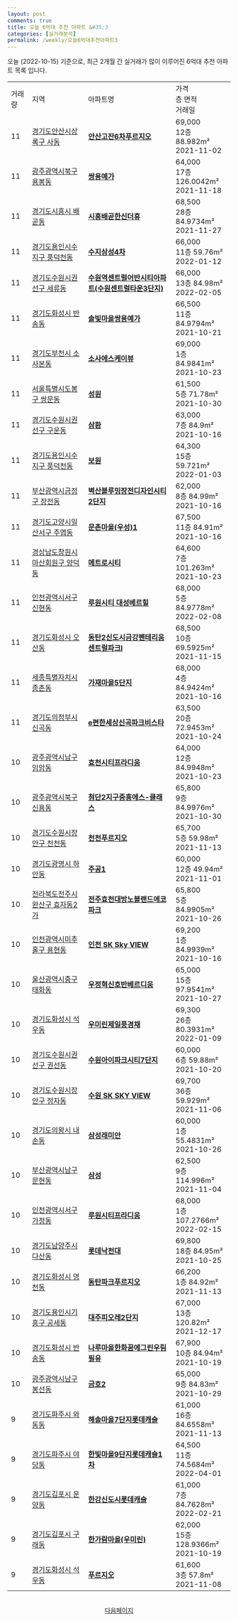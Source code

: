 ```yaml
---
layout: post
comments: true
title: 오늘 6억대 추천 아파트 &#35;3
categories: [실거래분석]
permalink: /weekly/오늘6억대추천아파트3
---
```


오늘 (2022-10-15) 기준으로, 최근 2개월 간 실거래가 많이 이루어진 6억대 추천 아파트 목록 입니다.

<table class="sortable">
  <tr>
    <td>거래량</td>
    <td>지역</td>
    <td>아파트명</td>
    <td>가격<br>층 면적<br>거래일</td>
  </tr>

  <tr class="item">
    <td>11</td>
    <td><a href="/apt/경기도안산시상록구사동">경기도안산시상록구 사동</a></td>
    <td style="font-weight: bold;"><a href="/apt/경기도안산시상록구사동안산고잔6차푸르지오">안산고잔6차푸르지오</a></td>
    <td>69,000<br>12층  88.982m²<br>2021-11-02</td>
  </tr>

  <tr class="item">
    <td>11</td>
    <td><a href="/apt/광주광역시북구용봉동">광주광역시북구 용봉동</a></td>
    <td style="font-weight: bold;"><a href="/apt/광주광역시북구용봉동쌍용예가">쌍용예가</a></td>
    <td>64,000<br>17층  126.0042m²<br>2021-11-18</td>
  </tr>

  <tr class="item">
    <td>11</td>
    <td><a href="/apt/경기도시흥시배곧동">경기도시흥시 배곧동</a></td>
    <td style="font-weight: bold;"><a href="/apt/경기도시흥시배곧동시흥배곧한신더휴">시흥배곧한신더휴</a></td>
    <td>68,500<br>28층  84.9734m²<br>2021-11-27</td>
  </tr>

  <tr class="item">
    <td>11</td>
    <td><a href="/apt/경기도용인시수지구풍덕천동">경기도용인시수지구 풍덕천동</a></td>
    <td style="font-weight: bold;"><a href="/apt/경기도용인시수지구풍덕천동수지삼성4차">수지삼성4차</a></td>
    <td>66,000<br>11층  59.76m²<br>2022-01-12</td>
  </tr>

  <tr class="item">
    <td>11</td>
    <td><a href="/apt/경기도수원시권선구세류동">경기도수원시권선구 세류동</a></td>
    <td style="font-weight: bold;"><a href="/apt/경기도수원시권선구세류동수원역센트럴어반시티아파트(수원센트럴타운3단지)">수원역센트럴어반시티아파트(수원센트럴타운3단지)</a></td>
    <td>66,000<br>13층  84.98m²<br>2022-02-05</td>
  </tr>

  <tr class="item">
    <td>11</td>
    <td><a href="/apt/경기도화성시반송동">경기도화성시 반송동</a></td>
    <td style="font-weight: bold;"><a href="/apt/경기도화성시반송동솔빛마을쌍용예가">솔빛마을쌍용예가</a></td>
    <td>66,500<br>11층  84.9794m²<br>2021-10-21</td>
  </tr>

  <tr class="item">
    <td>11</td>
    <td><a href="/apt/경기도부천시소사본동">경기도부천시 소사본동</a></td>
    <td style="font-weight: bold;"><a href="/apt/경기도부천시소사본동소사에스케이뷰">소사에스케이뷰</a></td>
    <td>69,000<br>1층  84.9841m²<br>2021-10-23</td>
  </tr>

  <tr class="item">
    <td>11</td>
    <td><a href="/apt/서울특별시도봉구쌍문동">서울특별시도봉구 쌍문동</a></td>
    <td style="font-weight: bold;"><a href="/apt/서울특별시도봉구쌍문동성원">성원</a></td>
    <td>61,500<br>5층  71.78m²<br>2021-10-30</td>
  </tr>

  <tr class="item">
    <td>11</td>
    <td><a href="/apt/경기도수원시권선구구운동">경기도수원시권선구 구운동</a></td>
    <td style="font-weight: bold;"><a href="/apt/경기도수원시권선구구운동삼환">삼환</a></td>
    <td>63,000<br>7층  84.9m²<br>2021-10-16</td>
  </tr>

  <tr class="item">
    <td>11</td>
    <td><a href="/apt/경기도용인시수지구풍덕천동">경기도용인시수지구 풍덕천동</a></td>
    <td style="font-weight: bold;"><a href="/apt/경기도용인시수지구풍덕천동보원">보원</a></td>
    <td>64,300<br>15층  59.721m²<br>2022-01-03</td>
  </tr>

  <tr class="item">
    <td>11</td>
    <td><a href="/apt/부산광역시금정구장전동">부산광역시금정구 장전동</a></td>
    <td style="font-weight: bold;"><a href="/apt/부산광역시금정구장전동벽산블루밍장전디자인시티2단지">벽산블루밍장전디자인시티2단지</a></td>
    <td>62,000<br>8층  84.99m²<br>2021-10-16</td>
  </tr>

  <tr class="item">
    <td>11</td>
    <td><a href="/apt/경기도고양시일산서구주엽동">경기도고양시일산서구 주엽동</a></td>
    <td style="font-weight: bold;"><a href="/apt/경기도고양시일산서구주엽동문촌마을(우성)1">문촌마을(우성)1</a></td>
    <td>67,500<br>11층  84.91m²<br>2021-10-16</td>
  </tr>

  <tr class="item">
    <td>11</td>
    <td><a href="/apt/경상남도창원시마산회원구양덕동">경상남도창원시마산회원구 양덕동</a></td>
    <td style="font-weight: bold;"><a href="/apt/경상남도창원시마산회원구양덕동메트로시티">메트로시티</a></td>
    <td>64,600<br>7층  101.263m²<br>2021-10-23</td>
  </tr>

  <tr class="item">
    <td>11</td>
    <td><a href="/apt/인천광역시서구신현동">인천광역시서구 신현동</a></td>
    <td style="font-weight: bold;"><a href="/apt/인천광역시서구신현동루원시티대성베르힐">루원시티 대성베르힐</a></td>
    <td>68,000<br>5층  84.9778m²<br>2022-02-08</td>
  </tr>

  <tr class="item">
    <td>11</td>
    <td><a href="/apt/경기도화성시오산동">경기도화성시 오산동</a></td>
    <td style="font-weight: bold;"><a href="/apt/경기도화성시오산동동탄2신도시금강펜테리움센트럴파크Ⅰ">동탄2신도시금강펜테리움센트럴파크Ⅰ</a></td>
    <td>68,500<br>10층  69.5925m²<br>2021-11-15</td>
  </tr>

  <tr class="item">
    <td>11</td>
    <td><a href="/apt/세종특별자치시종촌동">세종특별자치시 종촌동</a></td>
    <td style="font-weight: bold;"><a href="/apt/세종특별자치시종촌동가재마을5단지">가재마을5단지</a></td>
    <td>68,000<br>4층  84.9424m²<br>2021-10-16</td>
  </tr>

  <tr class="item">
    <td>11</td>
    <td><a href="/apt/경기도의정부시신곡동">경기도의정부시 신곡동</a></td>
    <td style="font-weight: bold;"><a href="/apt/경기도의정부시신곡동e편한세상신곡파크비스타">e편한세상신곡파크비스타</a></td>
    <td>63,500<br>20층  72.9453m²<br>2021-10-24</td>
  </tr>

  <tr class="item">
    <td>10</td>
    <td><a href="/apt/광주광역시남구임암동">광주광역시남구 임암동</a></td>
    <td style="font-weight: bold;"><a href="/apt/광주광역시남구임암동효천시티프라디움">효천시티프라디움</a></td>
    <td>64,000<br>12층  84.9948m²<br>2021-10-23</td>
  </tr>

  <tr class="item">
    <td>10</td>
    <td><a href="/apt/광주광역시북구신용동">광주광역시북구 신용동</a></td>
    <td style="font-weight: bold;"><a href="/apt/광주광역시북구신용동첨단2지구중흥에스-클래스">첨단2지구중흥에스-클래스</a></td>
    <td>65,800<br>9층  84.9976m²<br>2021-10-30</td>
  </tr>

  <tr class="item">
    <td>10</td>
    <td><a href="/apt/경기도수원시장안구천천동">경기도수원시장안구 천천동</a></td>
    <td style="font-weight: bold;"><a href="/apt/경기도수원시장안구천천동천천푸르지오">천천푸르지오</a></td>
    <td>65,700<br>5층  59.98m²<br>2021-11-13</td>
  </tr>

  <tr class="item">
    <td>10</td>
    <td><a href="/apt/경기도광명시하안동">경기도광명시 하안동</a></td>
    <td style="font-weight: bold;"><a href="/apt/경기도광명시하안동주공1">주공1</a></td>
    <td>60,000<br>12층  49.94m²<br>2021-11-01</td>
  </tr>

  <tr class="item">
    <td>10</td>
    <td><a href="/apt/전라북도전주시완산구효자동2가">전라북도전주시완산구 효자동2가</a></td>
    <td style="font-weight: bold;"><a href="/apt/전라북도전주시완산구효자동2가전주효천대방노블랜드에코파크">전주효천대방노블랜드에코파크</a></td>
    <td>65,800<br>5층  84.9905m²<br>2021-10-26</td>
  </tr>

  <tr class="item">
    <td>10</td>
    <td><a href="/apt/인천광역시미추홀구용현동">인천광역시미추홀구 용현동</a></td>
    <td style="font-weight: bold;"><a href="/apt/인천광역시미추홀구용현동인천SKSkyVIEW">인천 SK Sky VIEW</a></td>
    <td>69,200<br>1층  84.9939m²<br>2021-10-16</td>
  </tr>

  <tr class="item">
    <td>10</td>
    <td><a href="/apt/울산광역시중구태화동">울산광역시중구 태화동</a></td>
    <td style="font-weight: bold;"><a href="/apt/울산광역시중구태화동우정혁신호반베르디움">우정혁신호반베르디움</a></td>
    <td>65,000<br>15층  97.9541m²<br>2021-10-27</td>
  </tr>

  <tr class="item">
    <td>10</td>
    <td><a href="/apt/경기도화성시석우동">경기도화성시 석우동</a></td>
    <td style="font-weight: bold;"><a href="/apt/경기도화성시석우동우미린제일풍경채">우미린제일풍경채</a></td>
    <td>69,300<br>26층  80.3931m²<br>2022-01-09</td>
  </tr>

  <tr class="item">
    <td>10</td>
    <td><a href="/apt/경기도수원시권선구권선동">경기도수원시권선구 권선동</a></td>
    <td style="font-weight: bold;"><a href="/apt/경기도수원시권선구권선동수원아이파크시티7단지">수원아이파크시티7단지</a></td>
    <td>60,000<br>6층  59.88m²<br>2021-10-20</td>
  </tr>

  <tr class="item">
    <td>10</td>
    <td><a href="/apt/경기도수원시장안구정자동">경기도수원시장안구 정자동</a></td>
    <td style="font-weight: bold;"><a href="/apt/경기도수원시장안구정자동수원SKSKYVIEW">수원 SK SKY VIEW</a></td>
    <td>69,700<br>36층  59.929m²<br>2021-11-06</td>
  </tr>

  <tr class="item">
    <td>10</td>
    <td><a href="/apt/경기도의왕시내손동">경기도의왕시 내손동</a></td>
    <td style="font-weight: bold;"><a href="/apt/경기도의왕시내손동삼성래미안">삼성래미안</a></td>
    <td>60,000<br>1층  55.4831m²<br>2021-10-26</td>
  </tr>

  <tr class="item">
    <td>10</td>
    <td><a href="/apt/부산광역시남구문현동">부산광역시남구 문현동</a></td>
    <td style="font-weight: bold;"><a href="/apt/부산광역시남구문현동삼성">삼성</a></td>
    <td>62,500<br>9층  114.996m²<br>2021-11-04</td>
  </tr>

  <tr class="item">
    <td>10</td>
    <td><a href="/apt/인천광역시서구가정동">인천광역시서구 가정동</a></td>
    <td style="font-weight: bold;"><a href="/apt/인천광역시서구가정동루원시티프라디움">루원시티프라디움</a></td>
    <td>68,000<br>1층  107.2766m²<br>2022-02-15</td>
  </tr>

  <tr class="item">
    <td>10</td>
    <td><a href="/apt/경기도남양주시다산동">경기도남양주시 다산동</a></td>
    <td style="font-weight: bold;"><a href="/apt/경기도남양주시다산동롯데낙천대">롯데낙천대</a></td>
    <td>69,800<br>18층  84.95m²<br>2021-10-25</td>
  </tr>

  <tr class="item">
    <td>10</td>
    <td><a href="/apt/경기도화성시영천동">경기도화성시 영천동</a></td>
    <td style="font-weight: bold;"><a href="/apt/경기도화성시영천동동탄파크푸르지오">동탄파크푸르지오</a></td>
    <td>66,200<br>1층  84.92m²<br>2021-11-13</td>
  </tr>

  <tr class="item">
    <td>10</td>
    <td><a href="/apt/경기도용인시기흥구공세동">경기도용인시기흥구 공세동</a></td>
    <td style="font-weight: bold;"><a href="/apt/경기도용인시기흥구공세동대주피오레2단지">대주피오레2단지</a></td>
    <td>67,000<br>13층  120.82m²<br>2021-12-17</td>
  </tr>

  <tr class="item">
    <td>10</td>
    <td><a href="/apt/경기도화성시반송동">경기도화성시 반송동</a></td>
    <td style="font-weight: bold;"><a href="/apt/경기도화성시반송동나루마을한화꿈에그린우림필유">나루마을한화꿈에그린우림필유</a></td>
    <td>67,900<br>10층  84.94m²<br>2021-10-19</td>
  </tr>

  <tr class="item">
    <td>10</td>
    <td><a href="/apt/광주광역시남구봉선동">광주광역시남구 봉선동</a></td>
    <td style="font-weight: bold;"><a href="/apt/광주광역시남구봉선동금호2">금호2</a></td>
    <td>65,000<br>9층  84.83m²<br>2021-10-29</td>
  </tr>

  <tr class="item">
    <td>9</td>
    <td><a href="/apt/경기도파주시와동동">경기도파주시 와동동</a></td>
    <td style="font-weight: bold;"><a href="/apt/경기도파주시와동동해솔마을7단지롯데캐슬">해솔마을7단지롯데캐슬</a></td>
    <td>61,000<br>16층  84.6558m²<br>2021-11-13</td>
  </tr>

  <tr class="item">
    <td>9</td>
    <td><a href="/apt/경기도파주시야당동">경기도파주시 야당동</a></td>
    <td style="font-weight: bold;"><a href="/apt/경기도파주시야당동한빛마을9단지롯데캐슬1차">한빛마을9단지롯데캐슬1차</a></td>
    <td>64,500<br>11층  74.5684m²<br>2022-04-01</td>
  </tr>

  <tr class="item">
    <td>9</td>
    <td><a href="/apt/경기도김포시운양동">경기도김포시 운양동</a></td>
    <td style="font-weight: bold;"><a href="/apt/경기도김포시운양동한강신도시롯데캐슬">한강신도시롯데캐슬</a></td>
    <td>61,000<br>7층  84.7628m²<br>2022-02-21</td>
  </tr>

  <tr class="item">
    <td>9</td>
    <td><a href="/apt/경기도김포시구래동">경기도김포시 구래동</a></td>
    <td style="font-weight: bold;"><a href="/apt/경기도김포시구래동한가람마을(우미린)">한가람마을(우미린)</a></td>
    <td>62,000<br>15층  128.9366m²<br>2021-10-19</td>
  </tr>

  <tr class="item">
    <td>9</td>
    <td><a href="/apt/경기도화성시석우동">경기도화성시 석우동</a></td>
    <td style="font-weight: bold;"><a href="/apt/경기도화성시석우동푸르지오">푸르지오</a></td>
    <td>61,600<br>3층  57.8m²<br>2021-11-08</td>
  </tr>

  <tr>
      <script async src="https://pagead2.googlesyndication.com/pagead/js/adsbygoogle.js?client=ca-pub-3485438051770037"
          crossorigin="anonymous"></script>
      <ins class="adsbygoogle"
          style="display:block"
          data-ad-format="fluid"
          data-ad-layout-key="-fb+5w+4e-db+86"
          data-ad-client="ca-pub-3485438051770037"
          data-ad-slot="1827090281"></ins>
      <script>
          (adsbygoogle = window.adsbygoogle || []).push({});
      </script>
  </tr>
    
</table>

<br>
<center><a href="/weekly/오늘6억대추천아파트">다음페이지</a></center>
<br><br>
